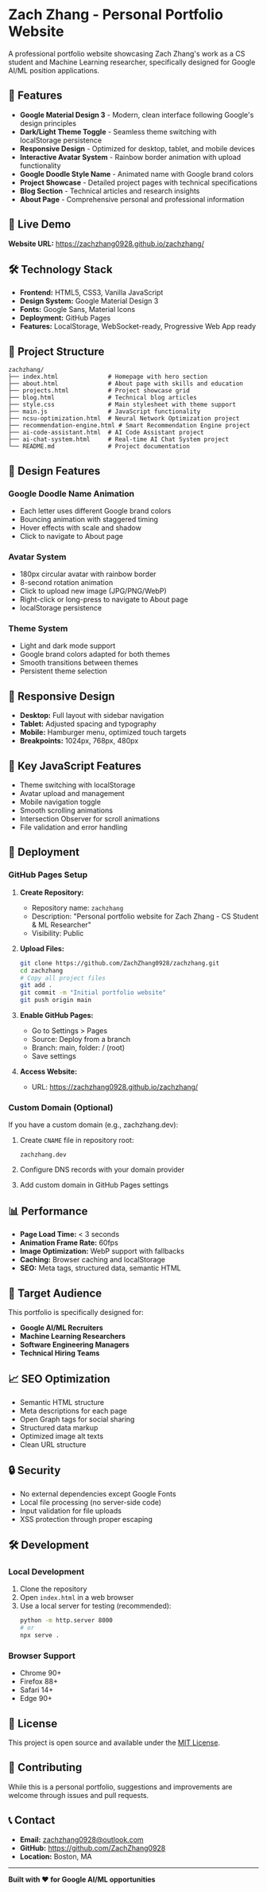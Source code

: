 # Zach Zhang - Personal Portfolio Website

A professional portfolio website showcasing Zach Zhang's work as a CS student and Machine Learning researcher, specifically designed for Google AI/ML position applications.

## 🌟 Features

- **Google Material Design 3** - Modern, clean interface following Google's design principles
- **Dark/Light Theme Toggle** - Seamless theme switching with localStorage persistence
- **Responsive Design** - Optimized for desktop, tablet, and mobile devices
- **Interactive Avatar System** - Rainbow border animation with upload functionality
- **Google Doodle Style Name** - Animated name with Google brand colors
- **Project Showcase** - Detailed project pages with technical specifications
- **Blog Section** - Technical articles and research insights
- **About Page** - Comprehensive personal and professional information

## 🚀 Live Demo

**Website URL:** https://zachzhang0928.github.io/zachzhang/

## 🛠️ Technology Stack

- **Frontend:** HTML5, CSS3, Vanilla JavaScript
- **Design System:** Google Material Design 3
- **Fonts:** Google Sans, Material Icons
- **Deployment:** GitHub Pages
- **Features:** LocalStorage, WebSocket-ready, Progressive Web App ready

## 📁 Project Structure

```
zachzhang/
├── index.html              # Homepage with hero section
├── about.html              # About page with skills and education
├── projects.html           # Project showcase grid
├── blog.html               # Technical blog articles
├── style.css               # Main stylesheet with theme support
├── main.js                 # JavaScript functionality
├── ncsu-optimization.html  # Neural Network Optimization project
├── recommendation-engine.html # Smart Recommendation Engine project
├── ai-code-assistant.html  # AI Code Assistant project
├── ai-chat-system.html     # Real-time AI Chat System project
└── README.md               # Project documentation
```

## 🎨 Design Features

### Google Doodle Name Animation
- Each letter uses different Google brand colors
- Bouncing animation with staggered timing
- Hover effects with scale and shadow
- Click to navigate to About page

### Avatar System
- 180px circular avatar with rainbow border
- 8-second rotation animation
- Click to upload new image (JPG/PNG/WebP)
- Right-click or long-press to navigate to About page
- localStorage persistence

### Theme System
- Light and dark mode support
- Google brand colors adapted for both themes
- Smooth transitions between themes
- Persistent theme selection

## 📱 Responsive Design

- **Desktop:** Full layout with sidebar navigation
- **Tablet:** Adjusted spacing and typography
- **Mobile:** Hamburger menu, optimized touch targets
- **Breakpoints:** 1024px, 768px, 480px

## 🔧 Key JavaScript Features

- Theme switching with localStorage
- Avatar upload and management
- Mobile navigation toggle
- Smooth scrolling animations
- Intersection Observer for scroll animations
- File validation and error handling

## 🚀 Deployment

### GitHub Pages Setup

1. **Create Repository:**
   - Repository name: `zachzhang`
   - Description: "Personal portfolio website for Zach Zhang - CS Student & ML Researcher"
   - Visibility: Public

2. **Upload Files:**
   ```bash
   git clone https://github.com/ZachZhang0928/zachzhang.git
   cd zachzhang
   # Copy all project files
   git add .
   git commit -m "Initial portfolio website"
   git push origin main
   ```

3. **Enable GitHub Pages:**
   - Go to Settings > Pages
   - Source: Deploy from a branch
   - Branch: main, folder: / (root)
   - Save settings

4. **Access Website:**
   - URL: https://zachzhang0928.github.io/zachzhang/

### Custom Domain (Optional)

If you have a custom domain (e.g., zachzhang.dev):

1. Create `CNAME` file in repository root:
   ```
   zachzhang.dev
   ```

2. Configure DNS records with your domain provider

3. Add custom domain in GitHub Pages settings

## 📊 Performance

- **Page Load Time:** < 3 seconds
- **Animation Frame Rate:** 60fps
- **Image Optimization:** WebP support with fallbacks
- **Caching:** Browser caching and localStorage
- **SEO:** Meta tags, structured data, semantic HTML

## 🎯 Target Audience

This portfolio is specifically designed for:
- **Google AI/ML Recruiters**
- **Machine Learning Researchers**
- **Software Engineering Managers**
- **Technical Hiring Teams**

## 📈 SEO Optimization

- Semantic HTML structure
- Meta descriptions for each page
- Open Graph tags for social sharing
- Structured data markup
- Optimized image alt texts
- Clean URL structure

## 🔒 Security

- No external dependencies except Google Fonts
- Local file processing (no server-side code)
- Input validation for file uploads
- XSS protection through proper escaping

## 🛠️ Development

### Local Development

1. Clone the repository
2. Open `index.html` in a web browser
3. Use a local server for testing (recommended):
   ```bash
   python -m http.server 8000
   # or
   npx serve .
   ```

### Browser Support

- Chrome 90+
- Firefox 88+
- Safari 14+
- Edge 90+

## 📝 License

This project is open source and available under the [MIT License](LICENSE).

## 🤝 Contributing

While this is a personal portfolio, suggestions and improvements are welcome through issues and pull requests.

## 📞 Contact

- **Email:** zachzhang0928@outlook.com
- **GitHub:** https://github.com/ZachZhang0928
- **Location:** Boston, MA

---

**Built with ❤️ for Google AI/ML opportunities** 